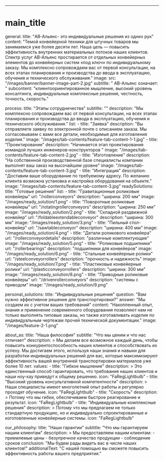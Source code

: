 ---
# main_title
general:
  title: "АВ-Альянс- это индивидуальные решения из одних рук"
  content: "Темой конвейерной техники для штучных товаров мы занимаемся уже более десяти лет. Наша цель — повысить эффективность внутренних материальных потоков наших клиентов. Спектр услуг АВ-Альянс простирается от отдельных конвейерных элементов до конвейерных систем «под ключ» по индивидуальному заказу. Мы комплексно сопровождаем вас от первой консультации, на всех этапах планирования и производства до ввода в эксплуатацию, обучения и технического обслуживания."
  image:
    src: "/images/banner/banner-image-part-2.jpg"
  subtitle: " АВ-Альянс означает: "
  subcontent: "клиентоориентированное мышление, высокий уровень консалтинга, индивидуальные комплексные решения, честность, точность, скорость."

process:
  title: "Этапы сотрудничества"
  subtitle: ""
  description: "Мы комплексно сопровождаем вас от первой консультации, на всех этапах планирования и производства до ввода в эксплуатацию, обучения и технического обслуживания."
  list:
    - title: "Заявка"
      description: "Вы отправляете заявку по электронной почте с описанием заказа. Мы согласовываем с вами все детали, необходимые для изготовления изделия."
      image: "/images/tab-contents/feature-tab-content-1-1.jpg"
    - title: "Проектирование"
      description: "Начинается этап проектирования командой лучших инженеров-конструкторов "
      image: "/images/tab-contents/feature-tab-content-2.jpg"
    - title: "Изготовление"
      description: "На собственной производственной базе специалисты компании выполнят ваш заказ на высочайшем уровне"
      image: "/images/tab-contents/feature-tab-content-3.jpg"
    - title: "Интеграция"
      description: "Доставим ваше оборудование по требуемому адресу. По желанию клиента возможна установка и настройка оборудования на объекте."
      image: "/images/tab-contents/feature-tab-content-3.jpg"
readySolutions:
  title: "Готовые решения"
  list:
    - title: "Гравитационные роликовые конвейеры"
      url: "/rollerconveyors"
      description: "ширина: 200 мм"
      image: "/images/ready_solution/1.png"
    - title: "Поворотные роликовые конвейеры"
      url: "/rotatingrollerconveyors"
      description: "ширина: 250 мм"
      image: "/images/ready_solution/2.png"
    - title: "Складной раздвижной конвейер"
      url: "/foldableextendableconveyor"
      description: "ширина: 300 мм"
      image: "/images/ready_solution/3.png"
    - title: "Пильный стол-конвейер"
      url: "/sawtableconveyor"
      description: "ширина: 400 мм"
      image: "/images/ready_solution/4.png"
    - title: "Детали роликового конвейера"
      url: "/rollerconveyordetails"
      description: "различные комплектующие"
      image: "/images/ready_solution/5.png"
    - title: "Роликовые подшипники"
      url: "/rollerbearings"
      description: "подшипники для конвейеров"
      image: "/images/ready_solution/6.png"
    - title: "Стальные конвейерные ролики"
      url: "/steelconveyorrollers"
      description: "прочность и надежность"
      image: "/images/ready_solution/7.png"
    - title: "Пластиковые конвейерные ролики"
      url: "/plasticconveyorrollers"
      description: "ширина: 300 мм"
      image: "/images/ready_solution/8.png"
    - title: "Приводные роликовые конвейеры"
      url: "/drivenrollerconveyors"
      description: "системы с приводом"
      image: "/images/ready_solution/9.png"



personal_solutions:
  title: "Индивидуальные решения"
  question: "Вам нужно эффективное решение для транспортировки?"
  answer: "Мы создаем их с учетом ваших требований"
  content: "Накопленный опыт, знания и применение современного оборудования позволяют нам не только выполнять типовые заказы, но также изготавливать изделия по индивидуальным чертежам прочей технической документации."
  image: "/images/feature-2-1.png"


about_as:
  title: "Наша философия"
  subtitle: "Что мы ценим и что нас отличает"
  description: >
    Мы делаем все возможное каждый день, чтобы повысить конкурентоспособность наших клиентов и способствовать их успеху. Мы достигаем этого, используя наши знания и навыки для разработки индивидуальных решений для вас, которые максимизируют эффективность вашей внутренней транспортировки материалов уже более 10 лет.
  values:
    - title: "Гибкое мышление"
      description: >
        Это единственный способ гарантировать, что требования наших клиентов и наши ноу-хау приведут к общему решению.
      icon: "FaRegLightbulb"
    - title: "Высокий уровень консультативной компетентности"
      description: >
        Наши специалисты имеют многолетний опыт работы и регулярно проходят обучение.
      icon: "FaRegLightbulb"
    - title: "Скорость"
      description: >
        Потому что мы гибки, обеспечиваем быстрое реагирование и результат.
      icon: "FaRegLightbulb"
    - title: "Индивидуальные комплексные решения"
      description: >
        Потому что мы предлагаем не только стандартную продукцию, но и индивидуально спроектированные и изготовленные конвейерные системы.
      icon: "FaRegLightbulb"

our_philosophy:
  title: "Наши гарантии"
  subtitle: "Что мы гарантируем нашим клиентам"
  description: >
    Мы предоставляем нашим клиентам:
    - приемлемые цены
    - безупречное качество продукции
    - соблюдение сроков
  conclusion: "Мы будем рады видеть вас в числе наших клиентов!"
  additionalText: "С нашей помощью вы сможете повысить эффективность работы вашего предприятия."

